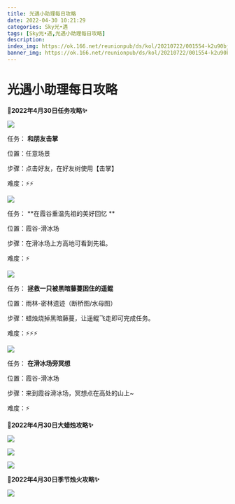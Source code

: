 ```yaml
---
title: 光遇小助理每日攻略
date: 2022-04-30 10:21:29
categories: Sky光•遇
tags: [Sky光•遇,光遇小助理每日攻略]
description: 
index_img: https://ok.166.net/reunionpub/ds/kol/20210722/001554-k2u90bj7ay.png?imageView&thumbnail=600x0&type=jpg
banner_img: https://ok.166.net/reunionpub/ds/kol/20210722/001554-k2u90bj7ay.png?imageView&thumbnail=600x0&type=jpg
---
```

# 光遇小助理每日攻略
**🎉2022年4月30日任务攻略✨**

![](https://ok.166.net/reunionpub/ds/kol/20220429/000337-qk2as3o8lu.png)

任务： **和朋友击掌**

位置：任意场景

步骤：点击好友，在好友树使用【击掌】

难度：⚡⚡

![](https://ok.166.net/reunionpub/ds/kol/20220430/000350-sikzn6s4u0.png)

任务： **在霞谷重温先祖的美好回忆  **

位置：霞谷-滑冰场

步骤：在滑冰场上方高地可看到先祖。

难度：⚡

  

![](https://ok.166.net/reunionpub/ds/kol/20220430/000409-8b1shroyud.png)

任务： **拯救一只被黑暗藤蔓困住的遥鲲**

位置：雨林-密林遗迹（断桥图/水母图）

步骤：蜡烛烧掉黑暗藤蔓，让遥鲲飞走即可完成任务。

难度：⚡⚡⚡

  

![](https://ok.166.net/reunionpub/ds/kol/20220430/000432-qa5urjg9wc.png)

任务： **在滑冰场旁冥想**

位置：霞谷-滑冰场

步骤：来到霞谷滑冰场，冥想点在高处的山上~

难度：⚡

 **🎉2022年4月30日大蜡烛攻略✨**

![](https://ok.166.net/reunionpub/ds/kol/20220430/000554-w2u46vbhaj.png)

![](https://ok.166.net/reunionpub/ds/kol/20220430/001042-i5flsm4z0n.png)

![](https://ok.166.net/reunionpub/ds/kol/20220430/000841-2lonsp81y7.png)

  

 **🎉2022年4月30日季节烛火攻略✨**

![](https://ok.166.net/reunionpub/ds/kol/20220430/001141-7a3qwijf08.png)

  

  

